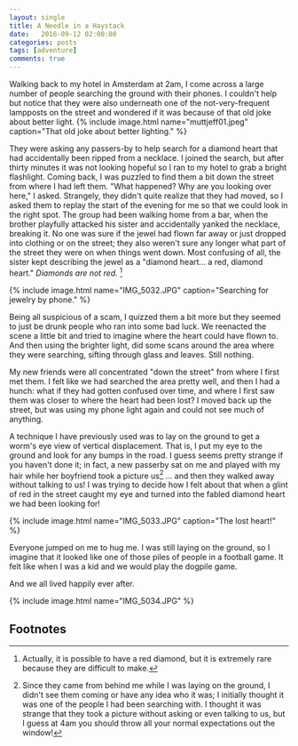 ```yaml
---
layout: single
title: A Needle in a Haystack
date:   2016-09-12 02:00:00
categories: posts
tags: [adventure]
comments: true
---
```


Walking back to my hotel in Amsterdam at 2am, I come across a large number of
people searching the ground with their phones.
I couldn't help but notice that they were also underneath one of the
not-very-frequent lampposts on the street and wondered if it was because of
that old joke about better light.
{% include image.html
  name="muttjeff01.jpeg"
  caption="That old joke about better lighting."
%}

They were asking any passers-by to help search for a diamond heart that had
accidentally been ripped from a necklace.
I joined the search, but after thirty minutes it was not looking hopeful
so I ran to my hotel to grab a bright flashlight.
Coming back, I was puzzled to find them a bit down the street from where I had
left them.
"What happened? Why are you looking over here," I asked.
Strangely, they didn't quite realize that they had moved, so I asked them to
replay the start of the evening for me so that we could look in the right spot.
The group had been walking home from a bar, when the brother playfully
attacked his sister and accidentally yanked the necklace, breaking it.
No one was sure if the jewel had flown far away or just dropped into clothing
or on the street; they also weren't sure any longer what part of the street
they were on when things went down.
Most confusing of all, the sister kept describing the jewel as a "diamond heart...
a red, diamond heart."
*Diamonds are not red.* [^1]



{% include image.html
  name="IMG_5032.JPG"
  caption="Searching for jewelry by phone."
%}

Being all suspicious of a scam, I quizzed them a bit more but they seemed
to just be drunk people who ran into some bad luck.
We reenacted the scene a little bit and tried to imagine where the heart
could have flown to.
And then using the brighter light, did some scans around the area where
they were searching, sifting through glass and leaves.
Still nothing.

My new friends were all concentrated "down the street" from where I first
met them.
I felt like we had searched the area pretty well, and then I had a hunch:
what if they had gotten confused over time, and where I first saw them
was closer to where the heart had been lost?
I moved back up the street, but was using my phone light again and could
not see much of anything.

A technique I have previously used was to lay on the ground to get a worm's eye
view of vertical displacement.
That is, I put my eye to the ground and look for any bumps in the road.
I guess seems pretty strange if you
haven't done it; in fact, a new passerby sat on me and played with my hair
while her boyfriend took a picture us[^2] ... and then they walked away without
talking to us!
I was trying to decide how I felt about that when a glint of red in the street
caught my eye and turned into the fabled diamond heart we had been looking for!

{% include image.html
  name="IMG_5033.JPG"
  caption="The lost heart!"
%}

Everyone jumped on me to hug me. I was still laying on the ground, so I imagine
that it looked like one of those piles of people in a football game.
It felt like when I was a kid and we would play the dogpile game.

And we all lived happily ever after.

{% include image.html
  name="IMG_5034.JPG"
%}

## Footnotes

[^1]: Actually, it is possible to have a red diamond, but it is extremely rare
      because they are difficult to make.

[^2]: Since they came from behind me while I was laying on the ground, I didn't see them coming or have any idea who it was; I initially thought it was one of the people I had been searching with.  I thought it was strange that they took a picture without asking or even talking to us, but I guess at 4am you should throw all your normal expectations out the window!

